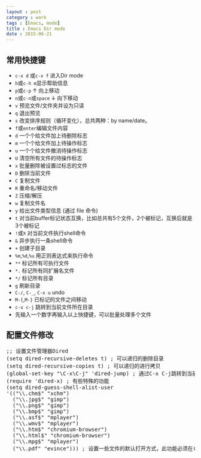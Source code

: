 ```yaml
---
layout : post
category : work
tags : [Emacs, mode]
title : Emacs Dir mode
date : 2015-06-21
---
```


## 常用快捷键

- `c-x d` 或`c-x f` 进入Dir mode
- `h`或`c-h m`显示帮助信息
- `p`或`c-p` ↑ 向上移动
- `n`或`c-n`或`space` ↓ 向下移动
-  `v` 预览文件/文件夹并设为只读
-  `q` 退出预览
- `s` 改变排序规则（循环变化），总共两种：by name/date。
- `f`或`enter`编辑文件内容
- `d` 一个个给文件加上待删除标志
- `m` 一个个给文件加上待操作标志
- `u` 一个个给文件撤消待操作标志
- `U` 清空所有文件的待操作标志
- `x` 批量删除被设置过标志的文件
- `D` 删除当前文件
- `C` 复制文件
- `R` 重命名/移动文件
- `Z` 压缩/解压
- `w` 复制文件名
- `y` 给出文件类型信息 (通过 file 命令)
- `t` 对当前buffer标记状态互换，比如总共有5个文件，2个被标记，互换后就是3个被标记
- `!`或`X` 对当前文件执行shell命令
- `&` 异步执行一条shell命令
- `+` 创建子目录
- `%m`,`%d`,`%u` 用正则表达式来执行命令
- `**` 标记所有可执行文件
- `*.` 标记所有同扩展名文件
- `*/` 标记所有目录
- `g` 刷新目录
- `C-/`, `C-_`, `C-x u` undo
- `M-{`,`M-}` 已标记的文件之间移动
- `c-x c-j` 跳转到当前文件所在目录
- 先输入一个数字再输入以上快捷键，可以批量处理多个文件

## 配置文件修改

<pre>
;; 设置文件管理器Dired
(setq dired-recursive-deletes t) ; 可以递归的删除目录
(setq dired-recursive-copies t) ; 可以递归的进行拷贝
(global-set-key "\C-x\C-j" 'dired-jump) ; 通过C-x C-j跳转到当前目录
(require 'dired-x) ; 有些特殊的功能
(setq dired-guess-shell-alist-user
'(("\\.chm$" "xchm")
  ("\\.jpg$" "gimp")
  ("\\.png$" "gimp")
  ("\\.bmp$" "gimp")
  ("\\.asf$" "mplayer")
  ("\\.wmv$" "mplayer")
  ("\\.htm$" "chromium-browser")
  ("\\.html$" "chromium-browser")
  ("\\.mpg$" "mplayer")
  ("\\.pdf" "evince"))) ; 设置一些文件的默认打开方式，此功能必须在(require 'dired-x)之后 
</pre>
